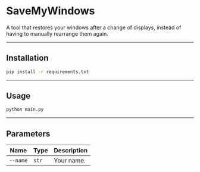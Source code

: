 # SaveMyWindows

A tool that restores your windows after a change of displays, instead of having to manually rearrange them again.

---

## Installation

```bash
pip install -r requirements.txt
```

---

## Usage

```bash
python main.py
```

---

## Parameters

| Name     | Type  | Description |
|----------|-------|-------------|
| `--name` | `str` | Your name.  |

